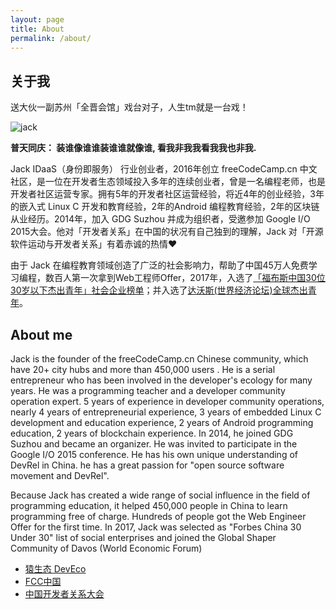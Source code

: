 ```yaml
---
layout: page
title: About
permalink: /about/
---
```


## 关于我
送大伙一副苏州「全晋会馆」戏台对子，人生tm就是一台戏！

![jack](/Users/jack/JackJin.io/JackJin2014.github.io/images/jack.jpeg)

**普天同庆： 装谁像谁谁装谁谁就像谁, 看我非我我看我我也非我.** 



Jack IDaaS（身份即服务） 行业创业者，2016年创立 freeCodeCamp.cn 中文社区，是一位在开发者生态领域投入多年的连续创业者，曾是一名编程老师，也是开发者社区运营专家。拥有5年的开发者社区运营经验，将近4年的创业经验，3年的嵌入式 Linux C 开发和教育经验，2年的Android 编程教育经验，2年的区块链从业经历。2014年，加入 GDG Suzhou 并成为组织者，受邀参加 Google I/O 2015大会。他对「开发者关系」在中国的状况有自己独到的理解，Jack 对「开源软件运动与开发者关系」有着赤诚的热情❤️

由于 Jack 在编程教育领域创造了广泛的社会影响力，帮助了中国45万人免费学习编程，数百人第一次拿到Web工程师Offer，2017年，入选了[「福布斯中国30位30岁以下杰出青年」社会企业榜单](http://china.forbeschina.com/review/list/002390.shtml)；并入选了[达沃斯(世界经济论坛)全球杰出青年](https://www.globalshapers.org)。

## About me
Jack is the founder of the freeCodeCamp.cn Chinese community, which have 20+ city hubs and more than 450,000 users . He is a serial entrepreneur who has been involved in the developer's ecology for many years. He was a programming teacher and a developer community operation expert. 5 years of experience in developer community operations, nearly 4 years of entrepreneurial experience, 3 years of embedded Linux C development and education experience, 2 years of Android programming education, 2 years of blockchain experience. In 2014, he joined GDG Suzhou and became an organizer. He was invited to participate in the Google I/O 2015 conference. He has his own unique understanding of DevRel in China. he has a great passion for "open source software movement and DevRel".

Because Jack has created a wide range of social influence in the field of programming education, it helped 450,000 people in China to learn programming free of charge. Hundreds of people got the Web Engineer Offer for the first time. In 2017, Jack was selected as "Forbes China 30 Under 30" list of social enterprises and joined the Global Shaper Community of Davos (World Economic Forum)


* [猿生态 DevEco](https://deveco.io)
* [FCC中国](https://freeCodeCamp.cn)
* [中国开发者关系大会](https://DevRel.cn)
